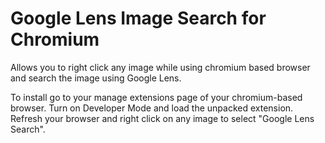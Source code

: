 # Google Lens Image Search for Chromium
Allows you to right click any image while using chromium based browser and search the image using Google Lens.

To install go to your manage extensions page of your chromium-based browser.
Turn on Developer Mode and load the unpacked extension.
Refresh your browser and right click on any image to select "Google Lens Search".
